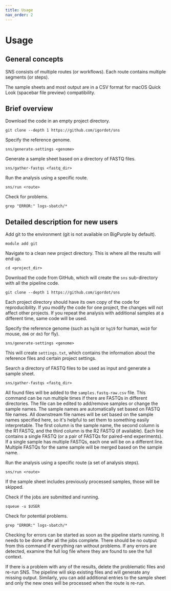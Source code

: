 ```yaml
---
title: Usage
nav_order: 2
---
```


# Usage

## General concepts

SNS consists of multiple routes (or workflows).
Each route contains multiple segments (or steps).

The sample sheets and most output are in a CSV format for macOS Quick Look (spacebar file preview) compatibility.

## Brief overview

Download the code in an empty project directory.

```
git clone --depth 1 https://github.com/igordot/sns
```

Specify the reference genome.

```
sns/generate-settings <genome>
```

Generate a sample sheet based on a directory of FASTQ files.

```
sns/gather-fastqs <fastq_dir>
```

Run the analysis using a specific route.

```
sns/run <route>
```

Check for problems.

```
grep "ERROR:" logs-sbatch/*
```

## Detailed description for new users

Add git to the environment (git is not available on BigPurple by default).

```
module add git
```

Navigate to a clean new project directory. This is where all the results will end up.

```
cd <project_dir>
```

Download the code from GitHub, which will create the `sns` sub-directory with all the pipeline code.

```
git clone --depth 1 https://github.com/igordot/sns
```

Each project directory should have its own copy of the code for reproducibility.
If you modify the code for one project, the changes will not affect other projects.
If you repeat the analysis with additional samples at a different time, same code will be used.

Specify the reference genome (such as `hg38` or `hg19` for human, `mm10` for mouse, `dm6` or `dm3` for fly).

```
sns/generate-settings <genome>
```

This will create `settings.txt`, which contains the information about the reference files and certain project settings.

Search a directory of FASTQ files to be used as input and generate a sample sheet.

```
sns/gather-fastqs <fastq_dir>
```

All found files will be added to the `samples.fastq-raw.csv` file.
This command can be run multiple times if there are FASTQs in different directories.
The file can be edited to add/remove samples or change the sample names.
The sample names are automatically set based on FASTQ file names.
All downstream file names will be set based on the sample names specified here, so it's helpful to set them to something easily interpretable.
The first column is the sample name, the second column is the R1 FASTQ, and the third column is the R2 FASTQ (if available).
Each line contains a single FASTQ (or a pair of FASTQs for paired-end experiments).
If a single sample has multiple FASTQs, each one will be on a different line.
Multiple FASTQs for the same sample will be merged based on the sample name.

Run the analysis using a specific route (a set of analysis steps).

```
sns/run <route>
```

If the sample sheet includes previously processed samples, those will be skipped.

Check if the jobs are submitted and running.

```
squeue -u $USER
```

Check for potential problems.

```
grep "ERROR:" logs-sbatch/*
```

Checking for errors can be started as soon as the pipeline starts running.
It needs to be done after all the jobs complete.
There should be no output from this command if everything ran without problems.
If any errors are detected, examine the full log file where they are found to see the full context.

If there is a problem with any of the results, delete the problematic files and re-run SNS.
The pipeline will skip existing files and will generate any missing output.
Similarly, you can add additional entries to the sample sheet and only the new ones will be processed when the route is re-run.
